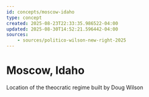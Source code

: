 ```yaml
---
id: concepts/moscow-idaho
type: concept
created: 2025-08-23T22:33:35.986522-04:00
updated: 2025-08-30T14:52:21.596442-04:00
sources:
    - sources/politico-wilson-new-right-2025
---
```


# Moscow, Idaho

Location of the theocratic regime built by Doug Wilson

